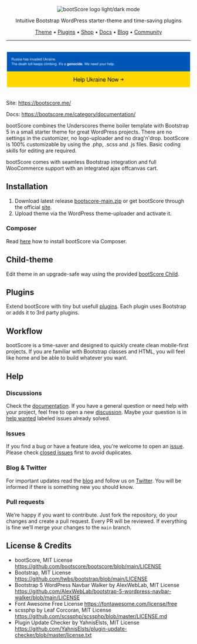 <br>
<div align="center">
<br>
<p>
  <picture>
    <source media="(prefers-color-scheme: dark)" srcset="https://github-production-user-asset-6210df.s3.amazonaws.com/51531217/279796754-be3e5050-8bcc-478c-aac8-d3522b9af351.svg">
    <source media="(prefers-color-scheme: light)" srcset="https://user-images.githubusercontent.com/51531217/279796586-11ab7ee1-aff5-4960-99eb-c21c0ccbdec5.svg">
    <img alt="bootScore logo light/dark mode" src="https://user-images.githubusercontent.com/51531217/279796586-11ab7ee1-aff5-4960-99eb-c21c0ccbdec5.svg" height="50">
  </picture>
</p>

  Intuitive Bootstrap WordPress starter-theme and time-saving plugins

  [Theme](https://bootscore.me/theme/) • [Plugins](https://bootscore.me/plugins/) • [Shop](https://bootscore.me/shop/) • [Docs](https://bootscore.me/documentation/) • [Blog](https://bootscore.me/blog/) • [Community](https://github.com/orgs/bootscore/discussions)
</div>

<hr>




<br>
<div align="center">
  <a href="https://vshymanskyy.github.io/StandWithUkraine"><img src="https://raw.githubusercontent.com/vshymanskyy/StandWithUkraine/main/banner2-direct.svg" width="500"></a>
</div>
<br>

Site: https://bootscore.me/

Docs: https://bootscore.me/category/documentation/

bootScore combines the Underscores theme boiler template with Bootstrap 5 in a small starter theme for great WordPress projects. There are no settings in the customizer, no logo-uploader and no drag'n'drop. bootScore is 100% customizable by using the .php, .scss and .js files. Basic coding skills for editing are required.

bootScore comes with seamless Bootstrap integration and full WooCommerce support with an integrated ajax offcanvas cart.

## Installation

1. Download latest release [bootscore-main.zip](https://github.com/bootscore/bootscore/releases) or get bootScore through the official [site](https://bootscore.me/#download).
2. Upload theme via the WordPress theme-uploader and activate it.

### Composer

Read [here](https://bootscore.me/documentation/installation/) how to install bootScore via Composer.

## Child-theme

Edit theme in an upgrade-safe way using the provided [bootScore Child](https://github.com/bootscore/bootscore-child).

## Plugins

Extend bootScore with tiny but usefull [plugins](https://bootscore.me/plugins/). Each plugin uses Bootstrap or adds it to 3rd party plugins.

## Workflow

bootScore is a time-saver and designed to quickly create clean mobile-first projects. If you are familiar with Bootstrap classes and HTML, you will feel like home and be able to build whatever you want.

## Help

### Discussions
Check the [documentation](https://bootscore.me/category/documentation/). If you have a general question or need help with your project, feel free to open a new [discussion](https://github.com/bootscore/bootscore/discussions). Maybe your question is in [help wanted](https://github.com/bootscore/bootscore/issues?q=is%3Aissue+label%3A%22help+wanted%22+) labeled issues already solved.

### Issues
If you find a bug or have a feature idea, you're welcome to open an [issue](https://github.com/bootscore/bootscore/issues). Please check [closed issues](https://github.com/bootscore/bootscore/issues?q=is%3Aissue+is%3Aclosed) first to avoid duplicates.

### Blog & Twitter
For important updates read the [blog](https://bootscore.me/category/blog/) and follow us on [Twitter](https://twitter.com/_bootscore). You will be informed if there is something new you should know.

### Pull requests

We’re happy if you want to contribute. Just fork the repository, do your changes and create a pull request. Every PR will be reviewed. If everything is fine we’ll merge your changes to the `main` branch.

## License & Credits

- bootScore, MIT License https://github.com/bootscore/bootscore/blob/main/LICENSE
- Bootstrap, MIT License https://github.com/twbs/bootstrap/blob/main/LICENSE
- Bootstrap 5 WordPress Navbar Walker by AlexWebLab, MIT License https://github.com/AlexWebLab/bootstrap-5-wordpress-navbar-walker/blob/main/LICENSE
- Font Awesome Free License https://fontawesome.com/license/free
- scssphp by Leaf Corcoran, MIT License https://github.com/scssphp/scssphp/blob/master/LICENSE.md
- Plugin Update Checker by YahnisElsts, MIT License https://github.com/YahnisElsts/plugin-update-checker/blob/master/license.txt



